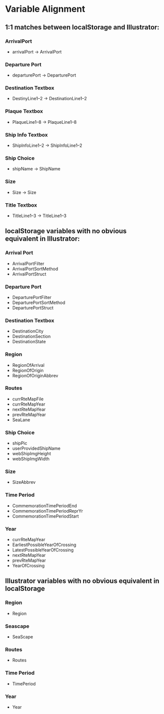 # Variable Alignment

## 1:1 matches between localStorage and Illustrator:

### ArrivalPort
- arrivalPort → ArrivalPort

### Departure Port
- departurePort → DeparturePort

### Destination Textbox
- DestinyLine1–2 → DestinationLine1–2

### Plaque Textbox
- PlaqueLine1–8 → PlaqueLine1–8

### Ship Info Textbox
- ShipInfoLine1–2 → ShipInfoLine1–2

### Ship Choice
- shipName → ShipName

### Size
- Size → Size

### Title Textbox
- TitleLine1–3 → TitleLine1–3


## localStorage variables with no obvious equivalent in Illustrator:

### Arrival Port
- ArrivalPortFilter
- ArrivalPortSortMethod
- ArrivalPortStruct

### Departure Port
- DeparturePortFilter
- DeparturePortSortMethod
- DeparturePortStruct

### Destination Textbox
- DestinationCity
- DestinationSection
- DestinationState

### Region
- RegionOfArrival
- RegionOfOrigin
- RegionOfOriginAbbrev

### Routes
- currRteMapFile
- currRteMapYear
- nextRteMapYear
- prevRteMapYear
- SeaLane

### Ship Choice
- shipPic
- userProvidedShipName
- webShipImgHeight
- webShipImgWidth

### Size
- SizeAbbrev

### Time Period
- CommemorationTimePeriodEnd
- CommemorationTimePeriodReprYr
- CommemorationTimePeriodStart

### Year
- currRteMapYear 
- EarliestPossibleYearOfCrossing
- LatestPossibleYearOfCrossing
- nextRteMapYear
- prevRteMapYear
- YearOfCrossing


## Illustrator variables with no obvious equivalent in localStorage

### Region
- Region

### Seascape
- SeaScape

### Routes
- Routes

### Time Period
- TimePeriod

### Year
- Year